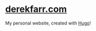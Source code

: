 # [derekfarr.com](https://derekfarr.com)

My personal website, created with [Hugo](https://github.com/gohugoio/hugo)!
